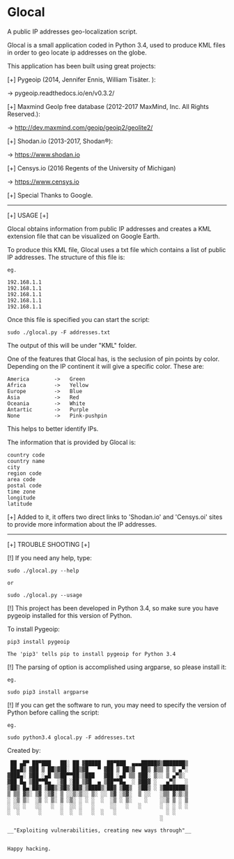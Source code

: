 # Glocal
A public IP addresses geo-localization script.

Glocal is a small application coded in Python 3.4, used to produce KML files
in order to geo locate ip addresses on the globe.

This application has been built using great projects:

[+] Pygeoip (2014, Jennifer Ennis, William Tisäter. ):

-> pygeoip.readthedocs.io/en/v0.3.2/

[+] Maxmind GeoIp free database (2012-2017 MaxMind, Inc. All Rights Reserved.):

-> http://dev.maxmind.com/geoip/geoip2/geolite2/

[+] Shodan.io (2013-2017, Shodan®):

-> https://www.shodan.io

[+] Censys.io (2016 Regents of the University of Michigan)

-> https://www.censys.io

[+] Special Thanks to Google.

------------------------------------------------------------------------------------------

[+] USAGE [+]

Glocal obtains information from public IP addresses and creates a KML extension file
that can be visualized on Google Earth.

To produce this KML file, Glocal uses a txt file which contains a list of public
IP addresses. The structure of this file is:

	eg.

	192.168.1.1
	192.168.1.1
	192.168.1.1
	192.168.1.1
	192.168.1.1

Once this file is specified you can start the script:

	sudo ./glocal.py -F addresses.txt


The output of this will be under "KML" folder.

One of the features that Glocal has, is the seclusion of pin points by color. Depending
on the IP continent it will give a specific color. These are:

	America        -> 	Green
	Africa         -> 	Yellow
	Europe         -> 	Blue
	Asia           -> 	Red
	Oceania        -> 	White
	Antartic       -> 	Purple
	None 		   ->	Pink-pushpin

This helps to better identify IPs.

The information that is provided by Glocal is:

	country code
	country name
	city
	region code
	area code
	postal code
	time zone
	longitude
	latitude

[+] Added to it, it offers two direct links to 'Shodan.io' and 'Censys.oi' sites to provide
more information about the IP addresses.

------------------------------------------------------------------------------------------
[+] TROUBLE SHOOTING [+]


[!] If you need any help, type:
	
	sudo ./glocal.py --help

	or

	sudo ./glocal.py --usage

[!] This project has been developed  in Python 3.4, so make sure you have pygeoip installed for 
this version of Python.

To install Pygeoip:
	
	pip3 install pygeoip

	The 'pip3' tells pip to install pygeoip for Python 3.4

[!] The parsing of option is accomplished using argparse, so please install it:

	eg.
	
	sudo pip3 install argparse

[!] If you can get the software to run, you may need to specify the version of Python before
calling the script:

	eg.

	sudo python3.4 glocal.py -F addresses.txt


Created by:
									
	 ██ ▄█▀ ██▀███   ██░ ██ ▓█████  ██▀███  ▄▄▄█████▓▒███████▒	
 	 ██▄█▒ ▓██ ▒ ██▒▓██░ ██▒▓█   ▀ ▓██ ▒ ██▒▓  ██▒ ▓▒▒ ▒ ▒ ▄▀░	
	▓███▄░ ▓██ ░▄█ ▒▒██▀▀██░▒███   ▓██ ░▄█ ▒▒ ▓██░ ▒░░ ▒ ▄▀▒░ 	
	▓██ █▄ ▒██▀▀█▄  ░▓█ ░██ ▒▓█  ▄ ▒██▀▀█▄  ░ ▓██▓ ░   ▄▀▒   ░	
	▒██▒ █▄░██▓ ▒██▒░▓█▒░██▓░▒████▒░██▓ ▒██▒  ▒██▒ ░ ▒███████▒	
	▒ ▒▒ ▓▒░ ▒▓ ░▒▓░ ▒ ░░▒░▒░░ ▒░ ░░ ▒▓ ░▒▓░  ▒ ░░   ░▒▒ ▓░▒░▒	
	░ ░▒ ▒░  ░▒ ░ ▒░ ▒ ░▒░ ░ ░ ░  ░  ░▒ ░ ▒░    ░    ░░▒ ▒ ░ ▒	
	░ ░░ ░   ░░   ░  ░  ░░ ░   ░     ░░   ░   ░      ░ ░ ░ ░ ░	
	░  ░      ░      ░  ░  ░   ░  ░   ░                ░ ░    	
	                                                 ░        	
									
	__"Exploiting vulnerabilities, creating new ways through"__	


    Happy hacking.
    
